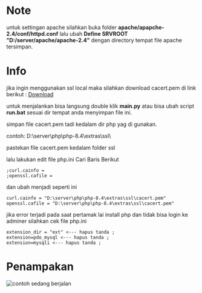 # Note
untuk settingan apache silahkan buka folder **apache/apapche-2.4/conf/httpd.conf** lalu ubah **Define SRVROOT "D:/server/apache/apache-2.4"** dengan directory tempat file apache tersimpan.

# Info
jika ingin menggunakan ssl local maka silahkan download cacert.pem di link berikut :
<a href="https://curl.se/ca/cacert.pem">Download</a>

untuk menjalankan bisa langsung double klik **main.py** atau bisa ubah script **run.bat** sesuai dir tempat anda menyimpan file ini.

simpan file cacert.pem tadi kedalam dir php yag di gunakan.

contoh: D:\server\php\php-8.4\extras\ssl\

pastekan file cacert.pem kedalam folder ssl

lalu lakukan edit file php.ini
Cari Baris Berikut
```
;curl.cainfo =
;openssl.cafile =
```
dan ubah menjadi seperti ini
```
curl.cainfo = "D:\server\php\php-8.4\extras\ssl\cacert.pem"
openssl.cafile = "D:\server\php\php-8.4\extras\ssl\cacert.pem"
```

jika error terjadi pada saat pertamak lai install php dan tidak bisa login ke adminer silahkan cek file php.ini
```
extension_dir = "ext" <--- hapus tanda ;
extension=pdo_mysql <--- hapus tanda ;
extension=mysqli <--- hapus tanda ;
```
# Penampakan
![contoh sedang berjalan](https://r2.fivemanage.com/lVmArIHz1ZezfirbeEl84/Screenshot2025-08-02205635.png "Contoh runing")

